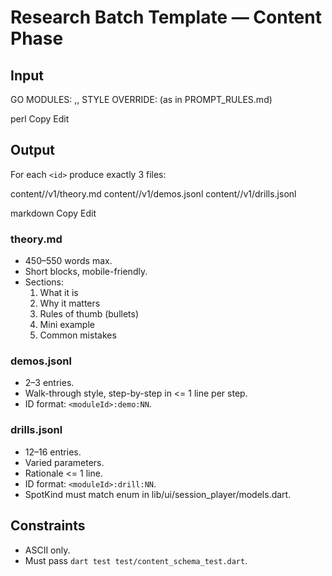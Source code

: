 # Research Batch Template — Content Phase

## Input
GO MODULES: <id1>,<id2>,<id3>
STYLE OVERRIDE: (as in PROMPT_RULES.md)

perl
Copy
Edit

## Output
For each `<id>` produce exactly 3 files:

content/<id>/v1/theory.md
content/<id>/v1/demos.jsonl
content/<id>/v1/drills.jsonl

markdown
Copy
Edit

### theory.md
- 450–550 words max.
- Short blocks, mobile-friendly.
- Sections:
  1. What it is
  2. Why it matters
  3. Rules of thumb (bullets)
  4. Mini example
  5. Common mistakes

### demos.jsonl
- 2–3 entries.
- Walk-through style, step-by-step in <= 1 line per step.
- ID format: `<moduleId>:demo:NN`.

### drills.jsonl
- 12–16 entries.
- Varied parameters.
- Rationale <= 1 line.
- ID format: `<moduleId>:drill:NN`.
- SpotKind must match enum in lib/ui/session_player/models.dart.

## Constraints
- ASCII only.
- Must pass `dart test test/content_schema_test.dart`.
